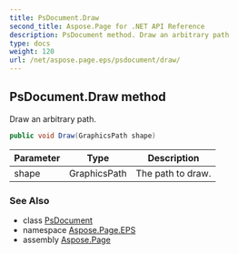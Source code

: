 ```yaml
---
title: PsDocument.Draw
second_title: Aspose.Page for .NET API Reference
description: PsDocument method. Draw an arbitrary path
type: docs
weight: 120
url: /net/aspose.page.eps/psdocument/draw/
---
```

## PsDocument.Draw method

Draw an arbitrary path.

```csharp
public void Draw(GraphicsPath shape)
```

| Parameter | Type | Description |
| --- | --- | --- |
| shape | GraphicsPath | The path to draw. |

### See Also

* class [PsDocument](../)
* namespace [Aspose.Page.EPS](../../psdocument/)
* assembly [Aspose.Page](../../../)


